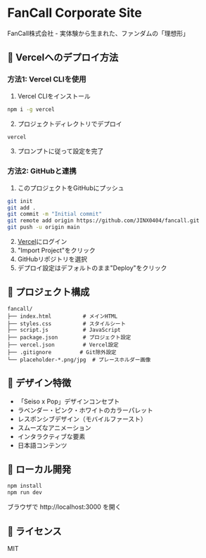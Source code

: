 # FanCall Corporate Site

FanCall株式会社 - 実体験から生まれた、ファンダムの「理想形」

## 🚀 Vercelへのデプロイ方法

### 方法1: Vercel CLIを使用

1. Vercel CLIをインストール
```bash
npm i -g vercel
```

2. プロジェクトディレクトリでデプロイ
```bash
vercel
```

3. プロンプトに従って設定を完了

### 方法2: GitHubと連携

1. このプロジェクトをGitHubにプッシュ
```bash
git init
git add .
git commit -m "Initial commit"
git remote add origin https://github.com/JINX0404/fancall.git
git push -u origin main
```

2. [Vercel](https://vercel.com)にログイン
3. "Import Project"をクリック
4. GitHubリポジトリを選択
5. デプロイ設定はデフォルトのまま"Deploy"をクリック

## 📁 プロジェクト構成

```
fancall/
├── index.html          # メインHTML
├── styles.css          # スタイルシート
├── script.js           # JavaScript
├── package.json        # プロジェクト設定
├── vercel.json         # Vercel設定
├── .gitignore         # Git除外設定
└── placeholder-*.png/jpg  # プレースホルダー画像
```

## 🎨 デザイン特徴

- 「Seiso x Pop」デザインコンセプト
- ラベンダー・ピンク・ホワイトのカラーパレット
- レスポンシブデザイン（モバイルファースト）
- スムーズなアニメーション
- インタラクティブな要素
- 日本語コンテンツ

## 🔧 ローカル開発

```bash
npm install
npm run dev
```

ブラウザで http://localhost:3000 を開く

## 📝 ライセンス

MIT